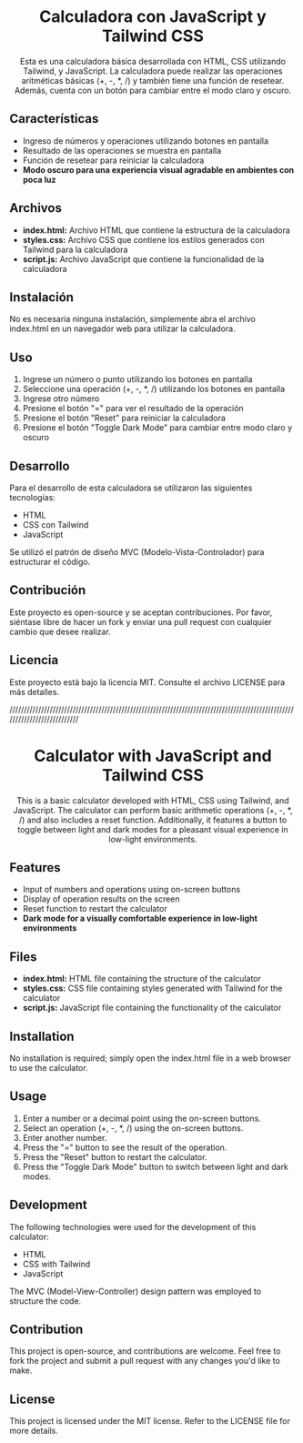 <div align="center">

# Calculadora con JavaScript y Tailwind CSS

Esta es una calculadora básica desarrollada con HTML, CSS utilizando Tailwind, y JavaScript. La calculadora puede realizar las operaciones aritméticas básicas (+, -, \*, /) y también tiene una función de resetear. Además, cuenta con un botón para cambiar entre el modo claro y oscuro.

</div>

## Características

- Ingreso de números y operaciones utilizando botones en pantalla
- Resultado de las operaciones se muestra en pantalla
- Función de resetear para reiniciar la calculadora
- **Modo oscuro para una experiencia visual agradable en ambientes con poca luz**

## Archivos

- **index.html:** Archivo HTML que contiene la estructura de la calculadora
- **styles.css:** Archivo CSS que contiene los estilos generados con Tailwind para la calculadora
- **script.js:** Archivo JavaScript que contiene la funcionalidad de la calculadora

## Instalación

No es necesaria ninguna instalación, simplemente abra el archivo index.html en un navegador web para utilizar la calculadora.

## Uso

1. Ingrese un número o punto utilizando los botones en pantalla
2. Seleccione una operación (+, -, \*, /) utilizando los botones en pantalla
3. Ingrese otro número
4. Presione el botón "=" para ver el resultado de la operación
5. Presione el botón "Reset" para reiniciar la calculadora
6. Presione el botón "Toggle Dark Mode" para cambiar entre modo claro y oscuro

## Desarrollo

Para el desarrollo de esta calculadora se utilizaron las siguientes tecnologías:

- HTML
- CSS con Tailwind
- JavaScript

Se utilizó el patrón de diseño MVC (Modelo-Vista-Controlador) para estructurar el código.

## Contribución

Este proyecto es open-source y se aceptan contribuciones. Por favor, siéntase libre de hacer un fork y enviar una pull request con cualquier cambio que desee realizar.

## Licencia

Este proyecto está bajo la licencia MIT. Consulte el archivo LICENSE para más detalles.

///////////////////////////////////////////////////////////////////////////////////////////////////////////////////////////

<div align="center">

# Calculator with JavaScript and Tailwind CSS

This is a basic calculator developed with HTML, CSS using Tailwind, and JavaScript. The calculator can perform basic arithmetic operations (+, -, \*, /) and also includes a reset function. Additionally, it features a button to toggle between light and dark modes for a pleasant visual experience in low-light environments.

</div>

## Features

- Input of numbers and operations using on-screen buttons
- Display of operation results on the screen
- Reset function to restart the calculator
- **Dark mode for a visually comfortable experience in low-light environments**

## Files

- **index.html:** HTML file containing the structure of the calculator
- **styles.css:** CSS file containing styles generated with Tailwind for the calculator
- **script.js:** JavaScript file containing the functionality of the calculator

## Installation

No installation is required; simply open the index.html file in a web browser to use the calculator.

## Usage

1. Enter a number or a decimal point using the on-screen buttons.
2. Select an operation (+, -, \*, /) using the on-screen buttons.
3. Enter another number.
4. Press the "=" button to see the result of the operation.
5. Press the "Reset" button to restart the calculator.
6. Press the "Toggle Dark Mode" button to switch between light and dark modes.

## Development

The following technologies were used for the development of this calculator:

- HTML
- CSS with Tailwind
- JavaScript

The MVC (Model-View-Controller) design pattern was employed to structure the code.

## Contribution

This project is open-source, and contributions are welcome. Feel free to fork the project and submit a pull request with any changes you'd like to make.

## License

This project is licensed under the MIT license. Refer to the LICENSE file for more details.
